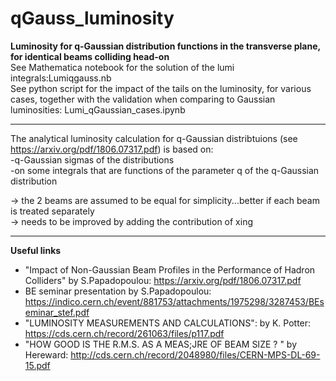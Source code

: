 # qGauss_luminosity
**Luminosity for q-Gaussian distribution functions in the transverse plane, for identical beams colliding head-on**\
See Mathematica notebook for the solution of the lumi integrals:Lumiqgauss.nb\
See python script for the impact of the tails on the luminosity, for various cases, together with the validation when comparing to Gaussian luminosities: Lumi_qGaussian_cases.ipynb
***
The analytical luminosity calculation for q-Gaussian distribtuions (see https://arxiv.org/pdf/1806.07317.pdf) is based on:\
    -q-Gaussian sigmas of the distributions\
    -on some integrals that are functions of the parameter q of the q-Gaussian distribution

-> the 2 beams are assumed to be equal for simplicity...better if each beam is treated separately \
-> needs to be improved by adding the contribution of xing

***
**Useful links**
* "Impact of Non-Gaussian Beam Profiles in the Performance of Hadron Colliders" by S.Papadopoulou: https://arxiv.org/pdf/1806.07317.pdf 
* BE seminar presentation by S.Papadopoulou: https://indico.cern.ch/event/881753/attachments/1975298/3287453/BEseminar_stef.pdf 
* "LUMINOSITY MEASUREMENTS AND CALCULATIONS": by K. Potter: https://cds.cern.ch/record/261063/files/p117.pdf 
* "HOW GOOD IS THE R.M.S. AS A MEAS;JRE OF BEAM SIZE ? " by Hereward: http://cds.cern.ch/record/2048980/files/CERN-MPS-DL-69-15.pdf


